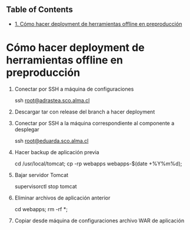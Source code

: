<div id="table-of-contents">
<h2>Table of Contents</h2>
<div id="text-table-of-contents">
<ul>
<li><a href="#sec-1">1. Cómo hacer deployment de herramientas offline en preproducción</a></li>
</ul>
</div>
</div>

# Cómo hacer deployment de herramientas offline en preproducción<a id="sec-1" name="sec-1"></a>

1.  Conectar por SSH a máquina de configuraciones

    ssh root@adrastea.sco.alma.cl

1.  Descargar tar con release del branch a hacer deployment

2.  Conectar por SSH a la máquina correspondiente al componente a desplegar

    ssh root@eduarda.sco.alma.cl

1.  Hacer backup de aplicación previa

    cd /usr/local/tomcat;
    cp -rp webapps webapps-$(date +%Y%m%d);

1.  Bajar servidor Tomcat

    supervisorctl stop tomcat

1.  Eliminar archivos de aplicación anterior

    cd webapps;
    rm -rf *;

1.  Copiar desde máquina de configuraciones archivo WAR de aplicación